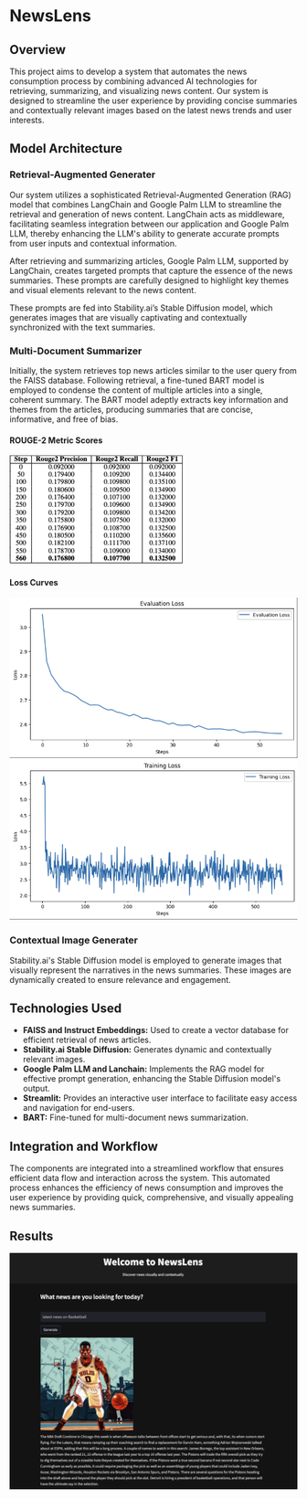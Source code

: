 # NewsLens

## Overview
This project aims to develop a  system that automates the news consumption process by combining advanced AI technologies for retrieving, summarizing, and visualizing news content. Our system is designed to streamline the user experience by providing concise summaries and contextually relevant images based on the latest news trends and user interests.

## Model Architecture

### Retrieval-Augmented Generater

Our system utilizes a sophisticated Retrieval-Augmented Generation (RAG) model that combines LangChain and Google Palm LLM to streamline the retrieval and generation of news content. LangChain acts as middleware, facilitating seamless integration between our application and Google Palm LLM, thereby enhancing the LLM's ability to generate accurate prompts from user inputs and contextual information.

After retrieving and summarizing articles, Google Palm LLM, supported by LangChain, creates targeted prompts that capture the essence of the news summaries. These prompts are carefully designed to highlight key themes and visual elements relevant to the news content.

These prompts are fed into Stability.ai’s Stable Diffusion model, which generates images that are visually captivating and contextually synchronized with the text summaries. 

### Multi-Document Summarizer

Initially, the system retrieves top news articles similar to the user query from the FAISS database. Following retrieval, a fine-tuned BART model is employed to condense the content of multiple articles into a single, coherent summary. The BART model adeptly extracts key information and themes from the articles, producing summaries that are concise, informative, and free of bias.

#### ROUGE-2 Metric Scores

![User Interface](assets/Rouge.png)

#### Loss Curves

![User Interface](assets/Evalcurve.png)
![User Interface](assets/Trainingcurve.png)


### Contextual Image Generater
Stability.ai's Stable Diffusion model is employed to generate images that visually represent the narratives in the news summaries. These images are dynamically created to ensure relevance and engagement.

## Technologies Used
- **FAISS and Instruct Embeddings:** Used to create a vector database for efficient retrieval of news articles.
- **Stability.ai Stable Diffusion:** Generates dynamic and contextually relevant images.
- **Google Palm LLM and Lanchain:** Implements the RAG model for effective prompt generation, enhancing the Stable Diffusion model's output.
- **Streamlit:** Provides an interactive user interface to facilitate easy access and navigation for end-users.
- **BART:** Fine-tuned for multi-document news summarization.

## Integration and Workflow
The components are integrated into a streamlined workflow that ensures efficient data flow and interaction across the system. This automated process enhances the efficiency of news consumption and improves the user experience by providing quick, comprehensive, and visually appealing news summaries.

## Results

![User Interface](assets/Figure1.png)


